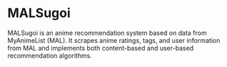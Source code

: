 # MALSugoi

MALSugoi is an anime recommendation system based on data from MyAnimeList (MAL). It scrapes anime ratings, tags, and user information from MAL and implements both content-based and user-based recommendation algorithms.
